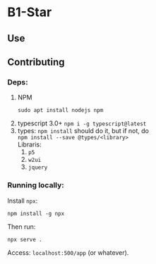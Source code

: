 # B1-Star
## Use


## Contributing
### Deps:
1. NPM
   ```
   sudo apt install nodejs npm
   ```
2. typescript 3.0+ `npm i -g typescript@latest`
3. types: `npm install` should do it, but if not, do  
`npm install --save @types/<library>`  
Libraris:
   1. `p5`
   2. `w2ui`
   3. `jquery`


### Running locally:
Install `npx`:
```
npm install -g npx
```

Then run:
```
npx serve .
```

Access: `localhost:500/app` (or whatever).
